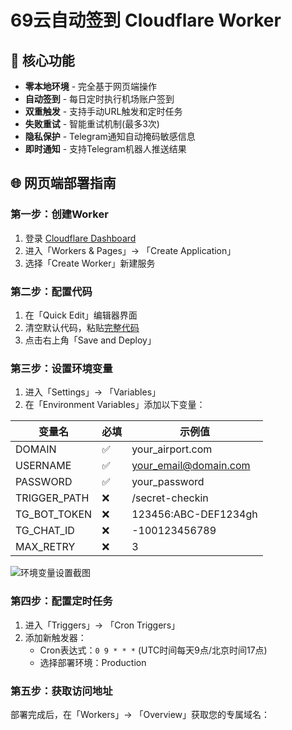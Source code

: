 # 69云自动签到 Cloudflare Worker

## 🚀 核心功能

- **零本地环境** - 完全基于网页端操作
- **自动签到** - 每日定时执行机场账户签到
- **双重触发** - 支持手动URL触发和定时任务
- **失败重试** - 智能重试机制(最多3次)
- **隐私保护** - Telegram通知自动掩码敏感信息
- **即时通知** - 支持Telegram机器人推送结果

## 🌐 网页端部署指南

### 第一步：创建Worker
1. 登录 [Cloudflare Dashboard](https://dash.cloudflare.com)
2. 进入「Workers & Pages」→ 「Create Application」
3. 选择「Create Worker」新建服务

### 第二步：配置代码
1. 在「Quick Edit」编辑器界面
2. 清空默认代码，粘贴[完整代码](https://github.com/your-repo/airport-checkin-worker/blob/main/index.js)
3. 点击右上角「Save and Deploy」

### 第三步：设置环境变量
1. 进入「Settings」→ 「Variables」
2. 在「Environment Variables」添加以下变量：

| 变量名        | 必填 | 示例值                  |
|---------------|------|-------------------------|
| DOMAIN        | ✅  | your_airport.com       |
| USERNAME      | ✅  | your_email@domain.com  |
| PASSWORD      | ✅  | your_password          |
| TRIGGER_PATH  | ❌  | /secret-checkin        |
| TG_BOT_TOKEN  | ❌  | 123456:ABC-DEF1234gh   |
| TG_CHAT_ID    | ❌  | -100123456789          |
| MAX_RETRY     | ❌  | 3                       |

![环境变量设置截图](https://example.com/cf-vars-screenshot.png)

### 第四步：配置定时任务
1. 进入「Triggers」→ 「Cron Triggers」
2. 添加新触发器：
   - Cron表达式：`0 9 * * *` (UTC时间每天9点/北京时间17点)
   - 选择部署环境：Production

### 第五步：获取访问地址
部署完成后，在「Workers」→ 「Overview」获取您的专属域名：
